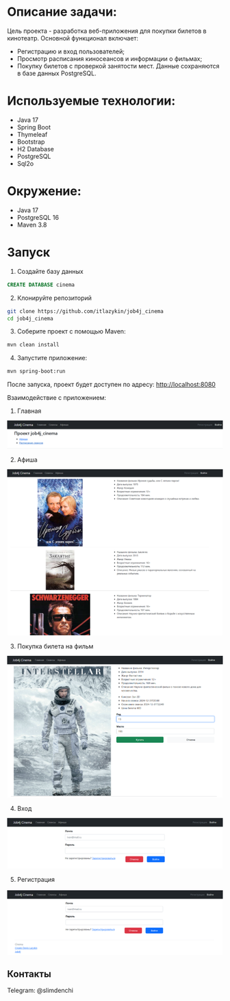# Описание задачи:

Цель проекта - разработка веб-приложения для покупки билетов в кинотеатр. Основной функционал включает:
+ Регистрацию и вход пользователей;
+ Просмотр расписания киносеансов и информации о фильмах;
+ Покупку билетов с проверкой занятости мест.
Данные сохраняются в базе данных PostgreSQL.

# Используемые технологии:
+ Java 17
+ Spring Boot
+ Thymeleaf
+ Bootstrap
+ H2 Database
+ PostgreSQL
+ Sql2o
# Окружение:
+ Java 17
+ PostgreSQL 16
+ Maven 3.8

# Запуск

1. Создайте базу данных
``` sql
CREATE DATABASE cinema
```

2. Клонируйте репозиторий
``` bash
git clone https://github.com/itlazykin/job4j_cinema
cd job4j_cinema
```

3. Соберите проект с помощью Maven:
``` bash
mvn clean install 
```

4. Запустите приложение:
``` bash
mvn spring-boot:run
```
После запуска, проект будет доступен по адресу: [http://localhost:8080](http://localhost:8080)

Взаимодействие с приложением:

1. Главная

![Главная](screenshots/main.png)

2. Афиша

![Кинотека](screenshots/afisha.png)

3. Покупка билета на фильм

![Покупка билета на фильм](screenshots/bye.png)

4. Вход

![Вход](screenshots/enter.png)

5. Регистрация

![Регистрация](screenshots/register.png)

## Контакты

Telegram: @slimdenchi